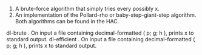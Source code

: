1. A brute-force algorithm that simply tries every possibly x.
2. An implementation of the Pollard-rho or baby-step-giant-step algorithm. Both algorithms can be found in the HAC.

dl-brute <filename for inputs>.
On input a file containing decimal-formatted ( p; g; h ), prints x to standard output.
dl-efficient <filename for inputs>.
On input a file containing decimal-formatted ( p; g; h ), prints x to standard output.
